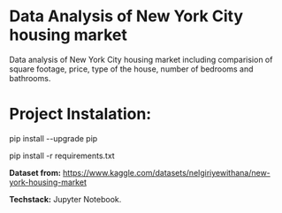 # Data Analysis of New York City housing market
Data analysis of New York City housing market including comparision of square footage, price, type of the house, number of bedrooms and bathrooms.

# Project Instalation:

pip install --upgrade pip

pip install -r requirements.txt

**Dataset from:** https://www.kaggle.com/datasets/nelgiriyewithana/new-york-housing-market

**Techstack:** Jupyter Notebook.
